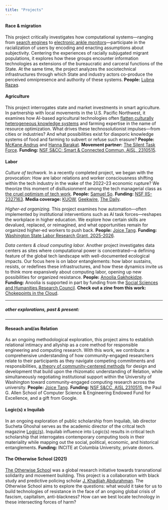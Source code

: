 ```yaml
---
title: "Projects"
---
```


#### Race & migration
This project critically investigates how computational systems—ranging from [search engines](https://dl.acm.org/doi/full/10.1145/3613904.3642770) to [electronic ankle monitors](https://dl.acm.org/doi/full/10.1145/3706598.3713261)—participate in the racialization of users by encoding and enacting assumptions about subjectivity. Centering the experiences of racially subjugated migrant populations, it explores how these groups encounter information technologies as extensions of the bureaucratic and carceral functions of the State. At the same time, the project analyzes the sociotechnical infrastructures through which State and industry actors co-produce the perceived omnipresence and authority of these systems. **People:** [Lubna Razaq](https://scholar.google.com/citations?user=KBMF4rwAAAAJ&hl=en).

#### Agriculture
This project interrogates state and market investments in smart agriculture. In partnership with local movements in the U.S. Pacific Northwest, it examines how AI-based agricultural technologies often [flatten culturally heterogeneous knowledge systems](https://dl.acm.org/doi/abs/10.1145/3710911) and farming expertise in the name of resource optimization. What drives these technosolutionist impulses—from cities or industries? And what possibilities exist for diasporic knowledge systems of food and farming to subvert or refuse such erasure? **People:** [McKane Andrus](https://scholar.google.com/citations?user=VSsTq14AAAAJ&hl=en) and [Hanna Barakat](https://www.hbarakat.com/). **Movement partner:** [The Silent Task Force](https://www.thesilenttaskforce.org). **Funding:** [NSF S&CC: Smart & Connected Commun, AISL, 2310515](https://www.nsf.gov/awardsearch/showAward?AWD_ID=2310515&HistoricalAwards=false). 

#### Labor

_Culture of techwork._ In a recently completed project, we began with the provocation: How are labor relations and worker consciousness shifting within the tech industry in the wake of the 2022–23 economic rupture? We theorize this moment of disillusionment among the tech managerial class as [the cruel optimism of tech work](https://dl.acm.org/doi/full/10.1145/3706598.3713434). **People:** [Samuel So](https://samuelso.net). **Funding:** [NSF IIS-2327163](https://www.nsf.gov/awardsearch/showAward?AWD_ID=2327163&HistoricalAwards=false). **Media coverage:** [KUOW](https://www.kuow.org/stories/layoffs-lost-faith-and-cruel-optimism-in-tech), [Geekwire](https://www.geekwire.com/2025/cruel-optimism-mass-layoffs-take-the-shine-off-careers-in-the-tech-sector-uw-research-finds/), [The Daily](https://www.dailyuw.com/article/what-uw-students-should-know-before-entering-the-tech-industry-20250602).

_Higher-ed organizing._ This project examines how automation—often implemented by institutional interventions such as AI task forces—reshapes the workplace in higher education. We explore how certain skills are devalued, replaced, or reimagined, and what opportunities remain for organized higher-ed workers to push back. **People:** [Joice Tang](https://joicetang.com/). **Funding:** [Washington State Labor Research Grant, 2025-2026](https://labor.washington.edu/2025-wslrg-announcement).


_Data centers & cloud computing labor._ Another project investigates data centers as sites where computational power is concentrated—a defining feature of the global tech landscape with well-documented ecological impacts. Our focus here is on labor entanglements: how labor sustains, resists, or redefines these infrastructures, and how these dynamics invite us to think more expansively about computing labor, opening up new possibilities for organized resistance. **People:** [Anoolia Gakhokidze](https://ca.linkedin.com/in/anoolia-anny-gakhokidze-519a1775). **Funding:** Anoolia is supported in part by funding from the [Social Sciences and Humanities Research Council](https://sshrc-crsh.canada.ca/en/funding/opportunities/doctoral-fellowships.aspx). **Check out a zine from this work:** [Chokepoints in the Cloud](https://www.sucheta.cc/chokepoints-in-the-cloud-a-zine/).


***
  
##### _other explorations, past & present:_

***

#### Reseach and/as Relation
As an ongoing methodological exploration, this project aims to establish relational intimacy and allyship as a core method for responsible engineering and computing research. With this work, we contribute: a comprehensive understanding of how community-engaged researchers relate to their participants as they navigate competing commitments and responsibilities, [a theory of community-centered methods](https://joicetang.com/assets/research_andas_relation.pdf) for design and development that build upon the rhizomatic understanding of Relation, while simultaneously negotiating institutional support within the University of Washington toward community-engaged computing research across the university. 
**People:** [Joice Tang](https://joicetang.com/). **Funding:** [NSF S&CC, AISL 2310515](https://www.nsf.gov/awardsearch/showAward?AWD_ID=2310515&HistoricalAwards=false), the Paul G. Allen School of Computer Science & Engineering Endowed Fund for Excellence, and a gift from Google.

#### Logic(s) x Inquilab
In an ongoing exploration of public scholarship from Inquilab, lab director Sucheta Ghoshal serves as the academic director of the critcal tech magazine [Logic(s)](logicmag.io). Inquilab influence into Logic(s) results in critical tech scholarship that interrogates contemporary computing tools in their materiality while mapping out the social, political, economic, and historical entanglements. **Funding:** INCITE at Columbia University, private donors.

#### The Otherwise School (2021)
[The Otherwise School](https://sites.uw.edu/otherwise/) was a global research initiative towards transnational solidarity and movement building. This project is a collaboration with black study and predictive policing scholar [J. Khadijah Abdurahman](https://incite.columbia.edu/j-khadijah-abdurahman-av). The Otherwise School aims to explore the questions: what would it take for us to build technologies of resistance in the face of an ongoing global crisis of fascism, capitalism, anti-blackness? How can we best locate technology in these intersecting forces of harm? 
